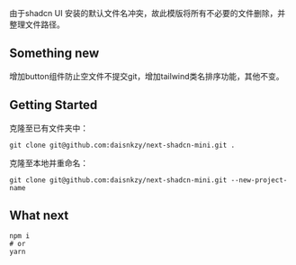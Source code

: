 由于shadcn UI 安装的默认文件名冲突，故此模版将所有不必要的文件删除，并整理文件路径。

## Something new

增加button组件防止空文件不提交git，增加tailwind类名排序功能，其他不变。

## Getting Started

克隆至已有文件夹中：
```
git clone git@github.com:daisnkzy/next-shadcn-mini.git .
```

克隆至本地并重命名：
```
git clone git@github.com:daisnkzy/next-shadcn-mini.git --new-project-name
```




## What next

```
npm i
# or
yarn 

```
